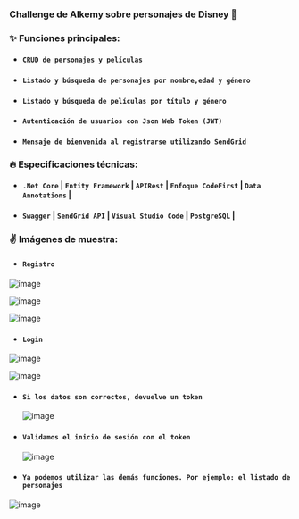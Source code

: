 ### Challenge de Alkemy sobre personajes de Disney 🚀

### ✨ Funciones principales:
* #### **`CRUD de personajes y películas`** 
* #### **`Listado y búsqueda de personajes por nombre,edad y género`** 
* #### **`Listado y búsqueda de películas por título y género`** 
* #### **`Autenticación de usuarios con Json Web Token (JWT)`** 
* #### **`Mensaje de bienvenida al registrarse utilizando SendGrid`** 

### 🔥 Especificaciones técnicas:
* #### **`.Net Core`** | **`Entity Framework`** | **`APIRest`** | **`Enfoque CodeFirst`** | **`Data Annotations`** | 
* #### **`Swagger`** | **`SendGrid API`** | **`Visual Studio Code`** | **`PostgreSQL`** |


### ✌ Imágenes de muestra:

* #### **`Registro`** 

![image](https://user-images.githubusercontent.com/64493715/135699859-741c6ea8-fcd9-42d1-a608-3a062813c37b.png)

![image](https://user-images.githubusercontent.com/64493715/135699865-c2e47e78-e8df-4fd0-afdc-a9afea00cfd0.png)

![image](https://user-images.githubusercontent.com/64493715/135699869-b894f0de-edb5-4991-a6df-d76e3908bc24.png)

* #### **`Login`** 

![image](https://user-images.githubusercontent.com/64493715/135699895-fb7a103d-a8f3-45e8-8e5e-049c72969833.png)

![image](https://user-images.githubusercontent.com/64493715/135699919-4e2386da-e4ad-48b2-b456-07278079cdfc.png)

* #### **`Si los datos son correctos, devuelve un token`** 
   ![image](https://user-images.githubusercontent.com/64493715/135699946-0291cc8a-d270-4ea7-8983-888daee35743.png)

* #### **`Validamos el inicio de sesión con el token`** 
   ![image](https://user-images.githubusercontent.com/64493715/135699966-1c1a874f-dc7e-4eb3-9a1b-e0c12378876b.png)

* #### **`Ya podemos utilizar las demás funciones. Por ejemplo: el listado de personajes`** 

![image](https://user-images.githubusercontent.com/64493715/135699984-95ce6b99-1d49-4a18-a31a-38889dd134fb.png)


